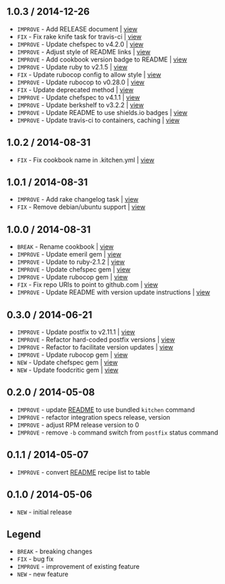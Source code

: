 1.0.3 / 2014-12-26
------------------

- `IMPROVE` - Add RELEASE document | [view](https://github.com/4-20ma/cookbook-postfix_rpm/commit/e9ff980)
- `FIX` - Fix rake knife task for travis-ci | [view](https://github.com/4-20ma/cookbook-postfix_rpm/commit/92c1800)
- `IMPROVE` - Update chefspec to v4.2.0 | [view](https://github.com/4-20ma/cookbook-postfix_rpm/commit/c29bbbd)
- `IMPROVE` - Adjust style of README links | [view](https://github.com/4-20ma/cookbook-postfix_rpm/commit/c332271)
- `IMPROVE` - Add cookbook version badge to README | [view](https://github.com/4-20ma/cookbook-postfix_rpm/commit/a769706)
- `IMPROVE` - Update ruby to v2.1.5 | [view](https://github.com/4-20ma/cookbook-postfix_rpm/commit/a08469a)
- `FIX` - Update rubocop config to allow style | [view](https://github.com/4-20ma/cookbook-postfix_rpm/commit/9a76e0c)
- `IMPROVE` - Update rubocop to v0.28.0 | [view](https://github.com/4-20ma/cookbook-postfix_rpm/commit/7c86b92)
- `FIX` - Update deprecated method | [view](https://github.com/4-20ma/cookbook-postfix_rpm/commit/e7cbfe4)
- `IMPROVE` - Update chefspec to v4.1.1 | [view](https://github.com/4-20ma/cookbook-postfix_rpm/commit/2a82b4f)
- `IMPROVE` - Update berkshelf to v3.2.2 | [view](https://github.com/4-20ma/cookbook-postfix_rpm/commit/0f1d28d)
- `IMPROVE` - Update README to use shields.io badges | [view](https://github.com/4-20ma/cookbook-postfix_rpm/commit/a99ef37)
- `IMPROVE` - Update travis-ci to containers, caching | [view](https://github.com/4-20ma/cookbook-postfix_rpm/commit/624e208)


1.0.2 / 2014-08-31
------------------

- `FIX` - Fix cookbook name in .kitchen.yml | [view](https://github.com/4-20ma/cookbook-postfix_rpm/commit/f050406)


1.0.1 / 2014-08-31
------------------

- `IMPROVE` - Add rake changelog task | [view](https://github.com/4-20ma/cookbook-postfix_rpm/commit/7e01740)
- `FIX` - Remove debian/ubuntu support | [view](https://github.com/4-20ma/cookbook-postfix_rpm/commit/c29af3e)


1.0.0 / 2014-08-31
------------------

- `BREAK` - Rename cookbook | [view](https://github.com/4-20ma/cookbook-postfix_rpm/commit/0c16902)
- `IMPROVE` - Update emeril gem | [view](https://github.com/4-20ma/cookbook-postfix_rpm/commit/0115184)
- `IMPROVE` - Update to ruby-2.1.2 | [view](https://github.com/4-20ma/cookbook-postfix_rpm/commit/3689b04)
- `IMPROVE` - Update chefspec gem | [view](https://github.com/4-20ma/cookbook-postfix_rpm/commit/6c5212b)
- `IMPROVE` - Update rubocop gem | [view](https://github.com/4-20ma/cookbook-postfix_rpm/commit/48752c3)
- `FIX` - Fix repo URIs to point to github.com | [view](https://github.com/4-20ma/cookbook-postfix_rpm/commit/fe1c6bc)
- `IMPROVE` - Update README with version update instructions | [view](https://github.com/4-20ma/cookbook-postfix_rpm/commit/e5e3e54)


0.3.0 / 2014-06-21
------------------

- `IMPROVE` - Update postfix to v2.11.1 | [view](https://github.com/4-20ma/cookbook-postfix_rpm/commit/adea1d9)
- `IMPROVE` - Refactor hard-coded postfix versions | [view](https://github.com/4-20ma/cookbook-postfix_rpm/commit/bdec964)
- `IMPROVE` - Refactor to facilitate version updates | [view](https://github.com/4-20ma/cookbook-postfix_rpm/commit/deb0e72)
- `IMPROVE` - Update rubocop gem | [view](https://github.com/4-20ma/cookbook-postfix_rpm/commit/131354c)
- `NEW` - Update chefspec gem | [view](https://github.com/4-20ma/cookbook-postfix_rpm/commit/f8683d5)
- `NEW` - Update foodcritic gem | [view](https://github.com/4-20ma/cookbook-postfix_rpm/commit/89d8411)


0.2.0 / 2014-05-08
------------------

- `IMPROVE` - update [README](README.md) to use bundled `kitchen` command
- `IMPROVE` - refactor integration specs release, version
- `IMPROVE` - adjust RPM release version to 0
- `IMPROVE` - remove `-b` command switch from `postfix` status command


0.1.1 / 2014-05-07
------------------

- `IMPROVE` - convert [README](README.md) recipe list to table


0.1.0 / 2014-05-06
------------------

- `NEW` - initial release


Legend
------

- `BREAK`   - breaking changes
- `FIX`     - bug fix
- `IMPROVE` - improvement of existing feature
- `NEW`     - new feature
